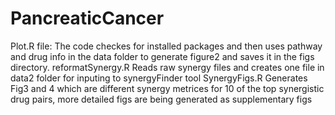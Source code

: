 # PancreaticCancer
Plot.R file:
The code checkes for installed packages and then uses pathway and drug info in the data folder to generate figure2 and saves it in the figs directory.
reformatSynergy.R
Reads raw synergy files and creates one file in data2 folder for inputing to synergyFinder tool
SynergyFigs.R
Generates Fig3 and 4 which are different synergy metrices for 10 of the top synergistic drug pairs, more detailed figs are being generated as supplementary figs
